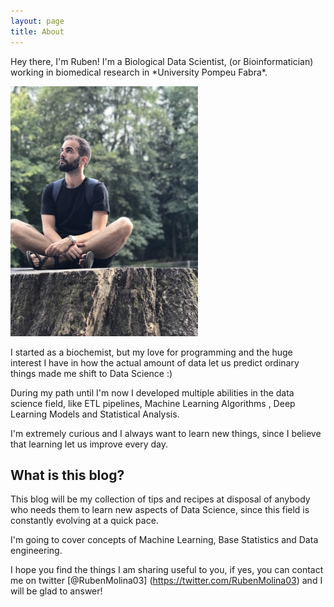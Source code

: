 ```yaml
---
layout: page
title: About
---
```



<p class="message">
  Hey there, I'm Ruben! I'm a Biological Data Scientist, (or Bioinformatician) working in biomedical research in *University Pompeu Fabra*.
</p>

<div class="row">
    <img src="images/ruben.jpg" alt="Me" width="300" class="center"/>
 </div>
  

I started as a biochemist, but my love for programming and the huge interest I have in how the actual amount of data let us predict ordinary things made me shift to Data Science :)

During my path until I'm now I developed multiple abilities in the data science field, like ETL pipelines, Machine Learning Algorithms , Deep Learning Models and Statistical Analysis.

I'm extremely curious and I always want to learn new things, since I believe that learning let us improve every day.

## What is this blog?

This blog will be my collection of tips and recipes at disposal of anybody who needs them to learn new aspects of Data Science, since this field is constantly evolving at a quick pace.

I'm going to cover concepts of Machine Learning, Base Statistics and Data engineering.

I hope you find the things I am sharing useful to you, if yes, you can contact me on twitter [@RubenMolina03] (https://twitter.com/RubenMolina03) and I will be glad to answer!



